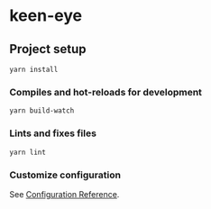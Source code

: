 # keen-eye



## Project setup
```
yarn install
```

### Compiles and hot-reloads for development
```
yarn build-watch
```

### Lints and fixes files
```
yarn lint
```

### Customize configuration
See [Configuration Reference](https://cli.vuejs.org/config/).

